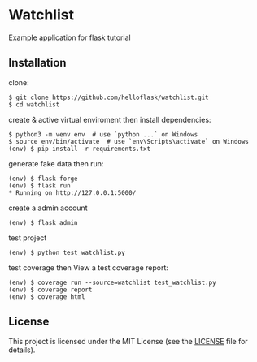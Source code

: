 # Watchlist

Example application for flask tutorial

## Installation

clone:
```
$ git clone https://github.com/helloflask/watchlist.git
$ cd watchlist
```
create & active virtual enviroment then install dependencies:
```
$ python3 -m venv env  # use `python ...` on Windows
$ source env/bin/activate  # use `env\Scripts\activate` on Windows
(env) $ pip install -r requirements.txt
```

generate fake data then run:
```
(env) $ flask forge
(env) $ flask run
* Running on http://127.0.0.1:5000/
```

create a admin account
```
(env) $ flask admin
```

test project
```
(env) $ python test_watchlist.py
```

test coverage then View a test coverage report:
```
(env) $ coverage run --source=watchlist test_watchlist.py
(env) $ coverage report
(env) $ coverage html

```

## License

This project is licensed under the MIT License (see the
[LICENSE](LICENSE) file for details).

